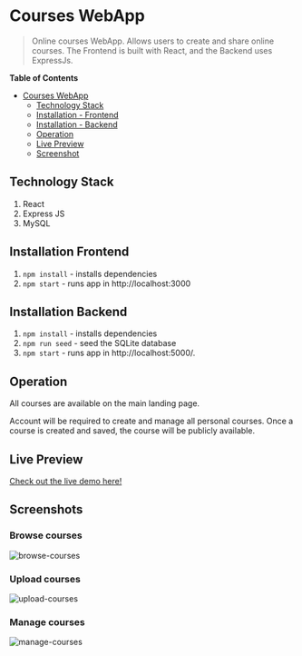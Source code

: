 # Courses WebApp
>Online courses WebApp. Allows users to create and share online courses. The Frontend is built with React, and the Backend uses ExpressJs.


**Table of Contents**  

- [Courses WebApp](#courses-webapp)
  - [Technology Stack](#technology-stack)
  - [Installation - Frontend](#installation-frontend)
  - [Installation - Backend](#installation-backend)
  - [Operation](#operation)
  - [Live Preview](#live-preview)
  - [Screenshot](#screenshots)

## Technology Stack
1. React
2. Express JS
3. MySQL


## Installation Frontend
1. `npm install` - installs dependencies
2. `npm start` - runs app in http://localhost:3000

## Installation Backend
1. `npm install` - installs dependencies
2. `npm run seed` - seed the SQLite database
3. `npm start`  -  runs app in http://localhost:5000/.

## Operation
All courses are available on the main landing page.

Account will be required to create and manage all personal courses. Once a course is created and saved, the course will be publicly available.

## Live Preview
[Check out the live demo here!](https://www.chrislemus.io/project-demo/4)


## Screenshots

### Browse courses
![browse-courses](https://github.com/chrislemus/online-courses-webapp/blob/master/project-screenshots/browse-courses.gif)

### Upload courses
![upload-courses](https://github.com/chrislemus/online-courses-webapp/blob/master/project-screenshots/manage-courses.gif)

### Manage courses
![manage-courses](https://github.com/chrislemus/online-courses-webapp/blob/master/project-screenshots/share-courses.gif)
